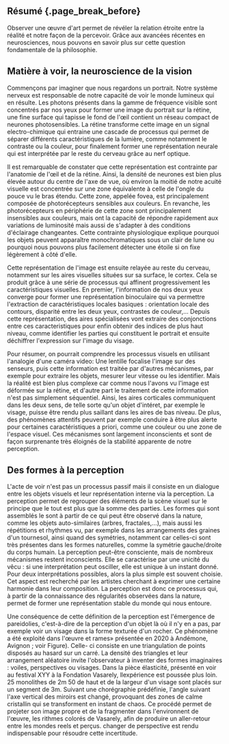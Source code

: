 ## Résumé {.page_break_before}

Observer une œuvre d'art permet de révéler la relation étroite entre la réalité et notre façon de la percevoir.  Grâce aux avancées récentes en neurosciences, nous pouvons en savoir plus sur cette question fondamentale de la philosophie.

## Matière à voir, la neuroscience de la vision

Commençons par imaginer que nous regardons un portrait. Notre système nerveux est responsable de notre capacité de voir le monde lumineux qui en résulte. Les photons présents dans la gamme de fréquence visible sont concentrés par nos yeux pour former une image du portrait sur la rétine, une fine surface qui tapisse le fond de l'œil contient un réseau compact de neurones photosensibles. La rétine transforme cette image en un signal electro-chimique qui entraine une cascade de processus qui permet de séparer différents caractéristiques de la lumière, comme notamment le contraste ou la couleur, pour finalement former une représentation neurale qui est interprétée par le reste du cerveau grâce au nerf optique.

Il est remarquable de constater que cette représentation est contrainte par l'anatomie de l'œil et de la rétine. Ainsi, la densité de neurones est bien plus élevée autour du centre de l'axe de vue, où environ la moitié de notre acuité visuelle est concentrée sur une zone équivalente à celle de l'ongle du pouce vu le bras étendu. Cette zone, appelée fovea, est principalement composée de photorécepteurs sensibles aux couleurs. En revanche, les photorécepteurs en périphérie de cette zone sont principalement insensibles aux couleurs, mais ont la capacité de répondre rapidement aux variations de luminosité mais aussi de s'adapter à des conditions d'éclairage changeantes. Cette contrainte physiologique explique pourquoi les objets peuvent apparaître monochromatiques sous un clair de lune ou pourquoi nous pouvons plus facilement détecter une étoile si on fixe légèrement à côté d'elle. 

Cette représentation de l'image est ensuite relayée au reste du cerveau, notamment sur les aires visuelles situées sur sa surface, le cortex. Cela se produit grâce à une série de processus qui affinent progressivement les caractéristiques visuelles. En premier, l'information de nos deux yeux converge pour former une représentation binoculaire qui va permettre l'extraction de caractéristiques locales basiques : orientation locale des contours, disparité entre les deux yeux, contrastes de couleur,... Depuis cette représentation, des aires spécialisées vont extraire des conjonctions entre ces caracteristiques pour enfin obtenir des indices de plus haut niveau, comme identifier les parties qui constituent le portrait et ensuite déchiffrer l'expression sur l'image du visage.

Pour résumer, on pourrait comprendre les processus visuels en utilisant l'analogie d'une caméra video: Une lentille focalise l'image sur des senseurs, puis cette information est traitée par d'autres mécanismes, par exemple pour extraire les objets, mesurer leur vitesse ou les identifier. Mais la réalité est bien plus complexe car comme nous l'avons vu l'image est déformée sur la rétine, et d'autre part le traitement de cette information n'est pas simplement séquentiel. Ainsi, les aires corticales communiquent dans les deux sens, de telle sorte qu'un objet d'intéret, par exemple le visage, puisse être rendu plus saillant dans les aires de bas niveau. De plus, des phénomènes attentifs peuvent par exemple conduire à être plus alerte pour certaines caractéristiques a priori, comme une couleur ou une zone de l'espace visuel. Ces mécanismes sont largement inconscients et sont de façon surprenante très éloignés de la stabilité apparente de notre perception.

<!-- machines stroboscopiques de Duchamp -->

## Des formes à la perception

L'acte de voir n'est pas un processus passif mais il consiste en un dialogue entre les objets visuels et leur représentation interne via la perception. La perception permet de regrouper des éléments de la scène visuel sur le principe que le tout est plus que la somme des parties. Les formes qui sont assemblés le sont à partir de ce qui peut être observé dans la nature, comme les objets auto-similaires (arbres, fractales,...), mais aussi les répétitions et rhythmes vu, par exemple dans les arrangements des graines d'un tournesol, ainsi quand des symétries, notamment car celles-ci sont très présentes dans les formes naturelles, comme la symétrie gauche/droite du corps humain.  La perception peut-être consciente, mais de nombreux mécanismes restent inconscients. Elle se caractérise par une unicité du vêcu : si une interprétation peut osciller, elle est unique à un instant donné. Pour deux interprétations possibles, alors la plus simple est souvent choisie. Cet aspect est recherché par les artistes cherchant à exprimer une certaine harmonie dans leur composition.  La perception est donc ce processus qui, à partir de la connaissance des régularités observées dans la nature, permet de former une représentation stable du monde qui nous entoure.

Une conséquence de cette définition de
la perception est l'émergence de
pareidolies, c'est-à-dire de la perception
d'un objet là où il n'y en a pas, par
exemple voir un visage dans la forme
texturée d'un rocher. Ce phénomène a
été exploité dans l'œuvre et rames»
présentée en 2020 à Andémone, Avignon ;
voir Figure). Celle- ci consiste en une
triangulation de points disposés au
hasard sur un carré. La densité des
triangles et leur arrangement aléatoire
invite l'observateur à inventer des
formes imaginaires : voiles, perspectives
ou visages. Dans la pièce
élasticité, présenté en voir au
festival XYY à la Fondation
Vasarely, llexpérience est poussée
plus loin. 25 monolithes de 2m
50 de haut et de la largeur
d'un visage sont placés sur un
segment de 3m. Suivant une
chorégraphie prédéfinie, l'angle
suivant l'axe vertical des miroirs
est changé, provoquant des zones
de calme cristallin qui se
transforment en instant de chaos.
Ce procédé permet de projeter son
image propre et de la fragmenter
dans l'environnent de l'œuvre,
les rithmes colorés de Vasarely,
afin de produire un aller-retour
entre les mondes reels et perçus.
changer de perspective est rendu
indispensable pour résoudre cette
incertitude.

